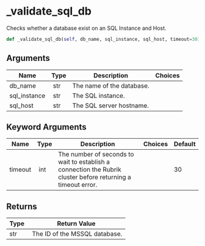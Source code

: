 # _validate_sql_db

Checks whether a database exist on an SQL Instance and Host.

```py
def _validate_sql_db(self, db_name, sql_instance, sql_host, timeout=30):
```

## Arguments

| Name        | Type | Description                                                                 | Choices |
|-------------|------|-----------------------------------------------------------------------------|---------|
| db_name  | str | The name of the database. |  |
| sql_instance  | str | The SQL instance. |  |
| sql_host  | str | The SQL server hostname. |  |

## Keyword Arguments

| Name        | Type | Description                                                                 | Choices | Default |
|-------------|------|-----------------------------------------------------------------------------|---------|---------|
| timeout  | int | The number of seconds to wait to establish a connection the Rubrik cluster before returning a timeout error.  |  | 30 |

## Returns

| Type | Return Value                                                                                  |
|------|-----------------------------------------------------------------------------------------------|
| str | The ID of the MSSQL database. |



